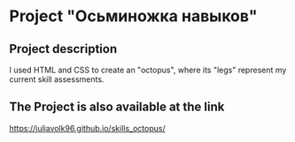 # Project "Осьминожка навыков"

## Project description
I used HTML and CSS to create an "octopus", where its "legs" represent my current skill assessments.

## The Project is also available at the link
https://juliavolk96.github.io/skills_octopus/